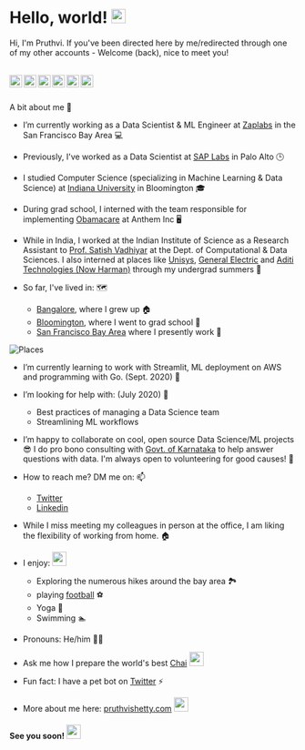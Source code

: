 # Hello, world! <img src="https://media.giphy.com/media/WqR7WfQVrpXNcmrm81/giphy.gif" width="25px"> 

Hi, I'm Pruthvi. If you've been directed here by me/redirected through one of my other accounts -  Welcome (back), nice to meet you! 

<br />

<a href="https://www.linkedin.com/in/pruthvishetty">
  <img align="left" alt="Pruthvi's Linkedin" width="22px" src="https://pics.freeicons.io/uploads/icons/png/16090541531530099327-512.png" />
</a>

<a href="https://www.twitter.com/pruthvishetty">
  <img align="left" alt="Pruthvi's Twitter" width="22px" src="https://pics.freeicons.io/uploads/icons/png/5959933821530099343-512.png" />
</a>

<a href="https://www.instagram.com/pruthvishetty">
  <img align="left" alt="Pruthvi's Instagram" width="22px" src="https://pics.freeicons.io/uploads/icons/png/6590558241561032669-512.png" />
</a>

<a href="https://medium.com/pruthvi-shetty">
  <img align="left" alt="Pruthvi's Medium" width="22px" src="https://pics.freeicons.io/uploads/icons/png/8613420001530099327-512.png" />
</a>

<a href="mailto: pruthvi1124@gmail.com">
  <img align="left" alt="Pruthvi's Email" width="22px" src="https://pics.freeicons.io/uploads/icons/png/3378606541574338608-512.png" />
</a>

<a href="https://www.youtube.com/channel/UC8BB5u0KBy4NIkwMts2RiLA">
  <img align="left" alt="Pruthvi's Youtube" width="22px" src="https://pics.freeicons.io/uploads/icons/png/6089548721530099346-512.png" />
</a>

<br />
<br />

A bit about me 👀 

- I’m currently working as a Data Scientist & ML Engineer at [Zaplabs](https://www.youtube.com/watch?v=mIWpbIKS7FE) in the San Francisco Bay Area 💻 
- Previously, I've worked as a Data Scientist at [SAP Labs](https://www.youtube.com/watch?v=4ftF5kpBKj0) in Palo Alto 🕒 
- I studied Computer Science (specializing in Machine Learning & Data Science) at [Indiana University](https://www.youtube.com/watch?v=9zoY11_v7bA) in Bloomington 🎓 
- During grad school, I interned with the team responsible for implementing [Obamacare](https://media.giphy.com/media/26DOPCEoS8Ntc7suA/giphy.gif) at Anthem Inc 🖥️ 
- While in India, I worked at the Indian Institute of Science as a Research Assistant to [Prof. Satish Vadhiyar](http://cds.iisc.ac.in/faculty/vss/) at the Dept. of Computational & Data Sciences. I also interned at places like [Unisys](https://www.unisys.com/), [General Electric](https://www.ge.com/) and [Aditi Technologies (Now Harman)](https://www.harman.com/) through my undergrad summers 🎒 

- So far, I've lived in: 🗺️ 
   * [Bangalore](youtube.com/watch?v=c8CkE1gWVz0), where I grew up 🏠 
   * [Bloomington](https://www.youtube.com/watch?v=QhYBx761jWQ), where I went to grad school 🏫 
   * [San Francisco Bay Area](https://www.youtube.com/watch?v=h_ayZ-xcMd4) where I presently work 🌉

![Places](https://pruthvishetty.com/wp-content/uploads/2020/07/places-scaled.jpg)

- I’m currently learning to work with Streamlit, ML deployment on AWS and programming with Go. (Sept. 2020) 🌱 
- I’m looking for help with: (July 2020) 🤔 
  * Best practices of managing a Data Science team
  * Streamlining ML workflows  
  
- I’m happy to collaborate on cool, open source Data Science/ML projects 😎  I do pro bono consulting with [Govt. of Karnataka](https://karnataka.gov.in/english) to help answer questions with data. I'm always open to volunteering for good causes! 🤝
- How to reach me? DM me on: 📫 
    * [Twitter](https://twitter.com/pruthvishetty)
    * [Linkedin](https://www.linkedin.com/in/pruthvishetty/)
  
- While I miss meeting my colleagues in person at the office, I am liking the flexibility of working from home. 🏠 
- I enjoy: <img src="https://media.giphy.com/media/iigp4VDyf5dCLRlGkm/giphy.gif" width="25px"> 
 
    * Exploring the numerous hikes around the bay area 🏞 
    * playing [football](https://media.giphy.com/media/PnPU9GhN3V7oVizSHG/giphy.gif) ⚽ 
    * Yoga 🧘 
    * Swimming 🏊  
    
-  Pronouns: He/him 🧔🏻 
- Ask me how I prepare the world's best [Chai](https://en.wikipedia.org/wiki/Masala_chai) <img src="https://media.giphy.com/media/Wm8h2gyEY8VnJeru6f/giphy.gif" width="25px">  
-  Fun fact: I have a pet bot on [Twitter](https://twitter.com/jarvis_tweets) ⚡  
- More about me here: [pruthvishetty.com](https://pruthvishetty.com/) <img src="https://media.giphy.com/media/QTlmH8hEoVoi83mdJC/giphy.gif" width="25px">

#### See you soon! <img src="https://media.giphy.com/media/hvRJCLFzcasrR4ia7z/giphy.gif" width="25px">
                                 
                                    
                                        
                                          
                            
